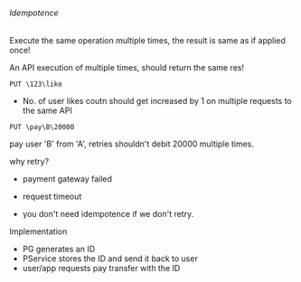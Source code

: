 ###### Idempotence
Execute the same operation multiple times, the result is same as if applied once!

An API execution of multiple times, should return the same res! 
```
PUT \123\like
```

- No. of user likes coutn should get increased by 1 on multiple requests to the same API

```
PUT \pay\B\20000
```
pay user 'B' from 'A', retries shouldn't debit 20000 multiple times.


why retry?
- payment gateway failed
- request timeout


- you don't need idempotence if we don't retry.


Implementation
- PG generates an ID
- PService stores the ID and send it back to user
- user/app requests pay transfer with the ID